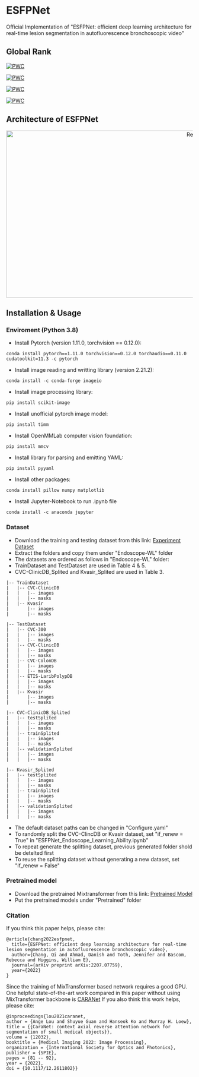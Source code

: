 # ESFPNet
Official Implementation of "ESFPNet: efficient deep learning architecture for real-time lesion segmentation in autofluorescence bronchoscopic video"

## Global Rank

[![PWC](https://img.shields.io/endpoint.svg?url=https://paperswithcode.com/badge/esfpnet-efficient-deep-learning-architecture/medical-image-segmentation-on-cvc-clinicdb)](https://paperswithcode.com/sota/medical-image-segmentation-on-cvc-clinicdb?p=esfpnet-efficient-deep-learning-architecture)

[![PWC](https://img.shields.io/endpoint.svg?url=https://paperswithcode.com/badge/esfpnet-efficient-deep-learning-architecture/medical-image-segmentation-on-etis)](https://paperswithcode.com/sota/medical-image-segmentation-on-etis?p=esfpnet-efficient-deep-learning-architecture)

[![PWC](https://img.shields.io/endpoint.svg?url=https://paperswithcode.com/badge/esfpnet-efficient-deep-learning-architecture/medical-image-segmentation-on-kvasir-seg)](https://paperswithcode.com/sota/medical-image-segmentation-on-kvasir-seg?p=esfpnet-efficient-deep-learning-architecture)

[![PWC](https://img.shields.io/endpoint.svg?url=https://paperswithcode.com/badge/esfpnet-efficient-deep-learning-architecture/medical-image-segmentation-on-cvc-colondb)](https://paperswithcode.com/sota/medical-image-segmentation-on-cvc-colondb?p=esfpnet-efficient-deep-learning-architecture)

## Architecture of ESFPNet

<div align=center><img src="https://github.com/dumyCq/ESFPNet/blob/main/Figures/Network.jpg" width="1000" height="450" alt="Result"/></div>

## Installation & Usage
### Enviroment (Python 3.8)
- Install Pytorch (version 1.11.0, torchvision == 0.12.0):
```
conda install pytorch==1.11.0 torchvision==0.12.0 torchaudio==0.11.0 cudatoolkit=11.3 -c pytorch
```
- Install image reading and writting library (version 2.21.2):
```
conda install -c conda-forge imageio
```
- Install image processing library:
```
pip install scikit-image
```
- Install unofficial pytorch image model:
```
pip install timm
```
- Install OpenMMLab computer vision foundation:
```
pip install mmcv
```
- Install library for parsing and emitting YAML:
```
pip install pyyaml
```
- Install other packages:
```
conda install pillow numpy matplotlib
```
- Install Jupyter-Notebook to run .ipynb file
```
conda install -c anaconda jupyter
```
### Dataset
- Download the training and testing dataset from this link: [Experiment Dataset](https://drive.google.com/drive/folders/1FneOIY5OC0gaIHceBqYXqj5GCdutcLfv?usp=sharing)
- Extract the folders and copy them under "Endoscope-WL" folder
- The datasets are ordered as follows in "Endoscope-WL" folder:
- TrainDataset and TestDataset are used in Table 4 & 5.
- CVC-ClinicDB_Splited and Kvasir_Splited are used in Table 3.
```
|-- TrainDataset
|   |-- CVC-ClinicDB
|   |   |-- images
|   |   |-- masks
|   |-- Kvasir
|       |-- images
|       |-- masks

|-- TestDataset
|   |-- CVC-300
|   |   |-- images
|   |   |-- masks
|   |-- CVC-ClinicDB
|   |   |-- images
|   |   |-- masks
|   |-- CVC-ColonDB
|   |   |-- images
|   |   |-- masks
|   |-- ETIS-LaribPolypDB
|   |   |-- images
|   |   |-- masks
|   |-- Kvasir
|       |-- images
|       |-- masks

|-- CVC-ClinicDB_Splited
|   |-- testSplited
|   |   |-- images
|   |   |-- masks
|   |-- trainSplited
|   |   |-- images
|   |   |-- masks
|   |-- validationSplited
|   |   |-- images
|   |   |-- masks

|-- Kvasir_Splited
|   |-- testSplited
|   |   |-- images
|   |   |-- masks
|   |-- trainSplited
|   |   |-- images
|   |   |-- masks
|   |-- validationSplited
|   |   |-- images
|   |   |-- masks
```
- The default dataset paths can be changed in "Configure.yaml"
- To randomly split the CVC-ClincDB or Kvasir dataset, set "if_renew = True" in "ESFPNet_Endoscope_Learning_Ability.ipynb"
- To repeat generate the splitting dataset, previous generated folder shold be detelted first
- To reuse the splitting dataset without generating a new dataset, set "if_renew = False"
### Pretrained model
- Download the pretrained Mixtransformer from this link: [Pretrained Model](https://drive.google.com/drive/folders/1FLtIfDHDaowqyF_HhmORFMlRzCpB94hV?usp=sharing)
- Put the pretrained models under "Pretrained" folder
### Citation
If you think this paper helps, please cite:
```
@article{chang2022esfpnet,
  title={ESFPNet: efficient deep learning architecture for real-time lesion segmentation in autofluorescence bronchoscopic video},
  author={Chang, Qi and Ahmad, Danish and Toth, Jennifer and Bascom, Rebecca and Higgins, William E},
  journal={arXiv preprint arXiv:2207.07759},
  year={2022}
}
```
Since the training of MixTransformer based network requires a good GPU.
One helpful state-of-the-art work compared in this paper without using MixTransformer backbone is [CARANet](https://github.com/AngeLouCN/CaraNet)
If you also think this work helps, please cite:
```
@inproceedings{lou2021caranet,
author = {Ange Lou and Shuyue Guan and Hanseok Ko and Murray H. Loew},
title = {{CaraNet: context axial reverse attention network for segmentation of small medical objects}},
volume = {12032},
booktitle = {Medical Imaging 2022: Image Processing},
organization = {International Society for Optics and Photonics},
publisher = {SPIE},
pages = {81 -- 92},
year = {2022},
doi = {10.1117/12.2611802}}
```
